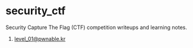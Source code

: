 # security_ctf
Security Capture The Flag (CTF) competition writeups and learning notes.

1. [level_01@pwnable.kr](pwnable.kr/01_level.md)
